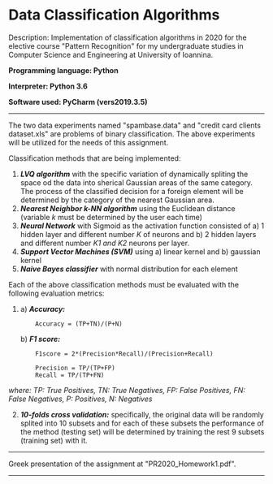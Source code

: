 # Data Classification Algorithms 

Description: Implementation of classification algorithms in 2020 for the elective course "Pattern Recognition" for my undergraduate studies in Computer Science and 
Engineering at University of Ioannina. 

**Programming language: Python**

**Interpreter: Python 3.6**

**Software used: PyCharm (vers2019.3.5)**

------------------------------------------------------------------------------------------------------------------------------------

The two data experiments named "spambase.data" and "credit card clients dataset.xls" are problems of binary classification. 
The above experiments will be utilized for the needs of this assignment.

Classification methods that are being implemented:
1) ***LVQ algorithm*** with the specific variation of dynamically spliting the space od the data into sherical Gaussian areas of the same 
category. The process of the classified decision for a foreign element will be determined by the category of the nearest 
Gaussian area.
2) ***Nearest Neighbor k-NN algorithm*** using the Euclidean distance (variable *k* must be determined by the user each time)
3) ***Neural Network*** with Sigmoid as the activation function consisted of a) 1 hidden layer and different number *K* of neurons and b) 
2 hidden layers and different number *K1 and K2* neurons per layer.
4) ***Support Vector Machines (SVM)*** using a) linear kernel and b) gaussian kernel
5) ***Naive Bayes classifier*** with normal distribution for each element  


Each of the above classification methods must be evaluated with the following evaluation metrics:
1)	a) ***Accuracy:***

			Accuracy = (TP+TN)/(P+N)

	b) ***F1 score:***
	
			F1score = 2*(Precision*Recall)/(Precision+Recall)

			Precision = TP/(TP+FP)
			Recall = TP/(TP+FN)
			
*where: TP: True Positives, TN: True Negatives, FP: False Positives, FN: False Negatives, P: Positives, N: Negatives*

2) ***10-folds cross validation:*** specifically, the original data will be randomly splited into 10 subsets and for each of these 
subsets the performance of the method (testing set) will be determined by training the rest 9 subsets (training set) with it.

------------------------------------------------------------------------------------------------------------------------------------

Greek presentation of the assignment at "PR2020_Homework1.pdf". 

------------------------------------------------------------------------------------------------------------------------------------
